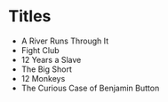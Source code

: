 # Titles

 - A River Runs Through It
 - Fight Club
 - 12 Years a Slave
 - The Big Short
 - 12 Monkeys
 - The Curious Case of Benjamin Button


